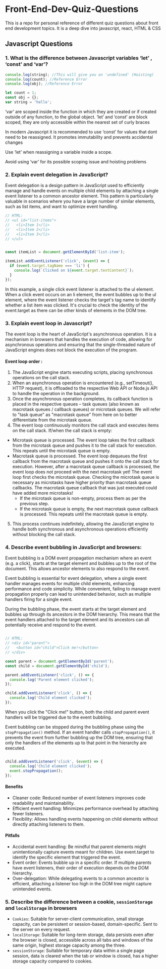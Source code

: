 # Front-End-Dev-Quiz-Questions
This is a repo for personal reference of different quiz questions about front end development topics. It is a deep dive into javascript, react, HTML &amp; CSS


## Javascript Questions 

### 1. What is the difference between Javascript variables ‘let’ , ‘const’ and  ‘var’?

```jsx
console.log(string); //This will give you an 'undefined' (Hoisting)
console.log(count); //Reference Error
console.log(obj); //Reference Error

let count = 1;
const obj = {};
var string = 'hello';
```

‘var’ are scoped inside the function in which they are created or  if created outside of any function, to the global object. ‘let’ and ‘const’ are block scoped, they are only accessible within the nearest set of curly braces

In modern Javascript it is recommended to use ‘const’ for values that dont need to be reassigned. It promotes immutability and prevents accidental changes

Use ‘let’ when reassigning a variable inside a scope.

Avoid using ‘var’ for its possible scoping issue and hoisting problems

### 2.  Explain event delegation in JavaScript? 
Event delegation is a design pattern in JavaScript used to efficiently manage and handle events on multiple child elements by attaching a single event listener to a common ancestor element. This pattern is particularly valuable in scenarios where you have a large number of similar elements, such as list items, and want to optimize event handling.

```jsx
// HTML:
// <ul id="list-items">
//   <li>Item 1</li>
//   <li>Item 2</li>
//   <li>Item 3</li>
// </ul>


const itemList = document.getElementById('list-item');

itemList.addEventListener('click', (event) => {
  if (event.target.tagName === 'li') {
    console.log(`Clicked on ${event.target.textContent}`);
  }
});
```
In this example, a single click event listener is attached to the ul element. When a click event occurs on an li element, the event bubbles up to the ul element, where the event listener checks the target's tag name to identify whether a list item was clicked. It's crucial to check the identity of the event.target as there can be other kinds of elements in the DOM tree.

### 3.  Explain event loop in Javascript?

The event loop is the heart of JavaScript's asynchronous operation. It is a mechanism in browsers that handles the execution of code, allowing for asynchronous operations and ensuring that the single-threaded nature of JavaScript engines does not block the execution of the program.

#### Event loop order :
1. The JavaScript engine starts executing scripts, placing synchronous operations on the call stack.
1. When an asynchronous operation is encountered (e.g., setTimeout(), HTTP request), it is offloaded to the respective Web API or Node.js API to handle the operation in the background.
1. Once the asynchronous operation completes, its callback function is placed in the respective queues – task queues (also known as macrotask queues / callback queues) or microtask queues. We will refer to "task queue" as "macrotask queue" from here on to better differentiate from the microtask queue.
1. The event loop continuously monitors the call stack and executes items on the call stack. If/when the call stack is empty:
  - Microtask queue is processed. The event loop takes the first callback from the microtask queue and pushes it to the call stack for execution. This repeats until the microtask queue is empty.
  - Macrotask queue is processed. The event loop dequeues the first callback from the macrotask queue and pushes it onto the call stack for execution. However, after a macrotask queue callback is processed, the event loop does not proceed with       the next macrotask yet! The event loop first checks the microtask queue. Checking the microtask queue is necessary as microtasks have higher priority than macrotask queue callbacks. The macrotask queue callback that was just executed could        have added more microtasks!
    - If the microtask queue is non-empty, process them as per the previous step.
    - If the microtask queue is empty, the next macrotask queue callback is processed. This repeats until the macrotask queue is empty.
5. This process continues indefinitely, allowing the JavaScript engine to handle both synchronous and asynchronous operations efficiently without blocking the call stack.

### 4. Describe event bubbling in JavaScript and browsers:
Event bubbling is a DOM event propagation mechanism where an event (e.g. a click), starts at the target element and bubbles up to the root of the document. This allows ancestor elements to also respond to the event.

Event bubbling is essential for event delegation, where a single event handler manages events for multiple child elements, enhancing performance and code simplicity. While convenient, failing to manage event propagation properly can lead to unintended behavior, such as multiple handlers firing for a single event.

During the bubbling phase, the event starts at the target element and bubbles up through its ancestors in the DOM hierarchy. This means that the event handlers attached to the target element and its ancestors can all potentially receive and respond to the event.
```jsx

// HTML:
// <div id="parent">
//   <button id="child">Click me!</button>
// </div>

const parent = document.getElementById('parent');
const child = document.getElementById('child');

parent.addEventListener('click', () => {
  console.log('Parent element clicked');
});

child.addEventListener('click', () => {
  console.log('Child element clicked');
});
```
When you click the "Click me!" button, both the child and parent event handlers will be triggered due to the event bubbling.

Event bubbling can be stopped during the bubbling phase using the `stopPropagation()` method. If an event handler calls `stopPropagation()`, it prevents the event from further bubbling up the DOM tree, ensuring that only the handlers of the elements up to that point in the hierarchy are executed.
```jsx

child.addEventListener('click', (event) => {
  console.log('Child element clicked');
  event.stopPropagation();
});

```

#### Benefits
- Cleaner code: Reduced number of event listeners improves code readability and maintainability.
- Efficient event handling: Minimizes performance overhead by attaching fewer listeners.
- Flexibility: Allows handling events happening on child elements without directly attaching listeners to them.
#### Pitfalls
- Accidental event handling: Be mindful that parent elements might unintentionally capture events meant for children. Use event.target to identify the specific element that triggered the event.
- Event order: Events bubble up in a specific order. If multiple parents have event listeners, their order of execution depends on the DOM hierarchy.
- Over-delegation: While delegating events to a common ancestor is efficient, attaching a listener too high in the DOM tree might capture unintended events.

### 5. Describe the difference between a cookie, `sessionStorage` and `localStorage` in browsers

- `Cookies`: Suitable for server-client communication, small storage capacity, can be persistent or session-based, domain-specific. Sent to the server on every request.
- `localStorage`: Suitable for long-term storage, data persists even after the browser is closed, accessible across all tabs and windows of the same origin, highest storage capacity among the three.
- `sessionStorage`: Suitable for temporary data within a single page session, data is cleared when the tab or window is closed, has a higher storage capacity compared to cookies.
